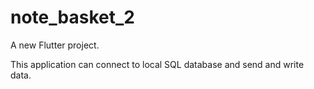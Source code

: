 # note_basket_2

A new Flutter project.

This application can connect to local SQL database and send and write data.

